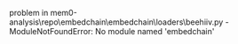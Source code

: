 problem in mem0-analysis\repo\embedchain\embedchain\loaders\beehiiv.py - ModuleNotFoundError: No module named 'embedchain'
